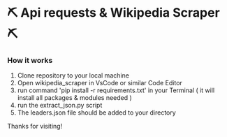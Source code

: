 # ⛏️ Api requests & Wikipedia Scraper ⛏️

### How it works

1) Clone repository to your local machine
2) Open wikipedia_scraper in VsCode or similar Code Editor
3) run command  'pip install -r requirements.txt' in your Terminal ( it will install all packages & modules needed )
4) run the extract_json.py script
5) The leaders.json file should be added to your directory

Thanks for visiting!